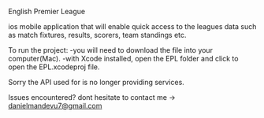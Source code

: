 English Premier League

ios mobile application that will enable quick access to the leagues data such as
 match fixtures, results, scorers, team standings etc.

 To run the project:
  	-you will need to download the file into your computer(Mac). 
 	-with Xcode installed, open the EPL folder and click  to open the EPL.xcodeproj file.


 Sorry the API  used for is no longer providing services.

Issues encountered? dont hesitate to contact me -> danielmandevu7@gmail.com

